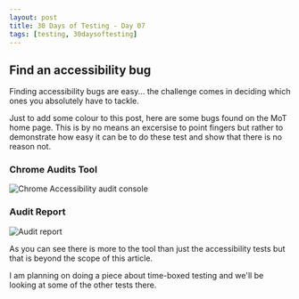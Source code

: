 ```yaml
---
layout: post
title: 30 Days of Testing - Day 07
tags: [testing, 30daysoftesting]
---
```


## Find an accessibility bug

Finding accessibility bugs are easy... the challenge comes in deciding which ones you absolutely have to tackle.

Just to add some colour to this post, here are some bugs found on the MoT home page.  This is by no means an excersise to point fingers but rather to demonstrate how easy it can be to do these test and show that there is no reason not.

### Chrome Audits Tool
![Chrome Accessibility audit console](/blog/assets/30daysoftesting07ss1.png)

### Audit Report
![Audit report](/blog/assets/30daysoftesting07ss2.png)

As you can see there is more to the tool than just the accessibility tests but that is beyond the scope of this article.

I am planning on doing a piece about time-boxed testing and we'll be looking at some of the other tests there.